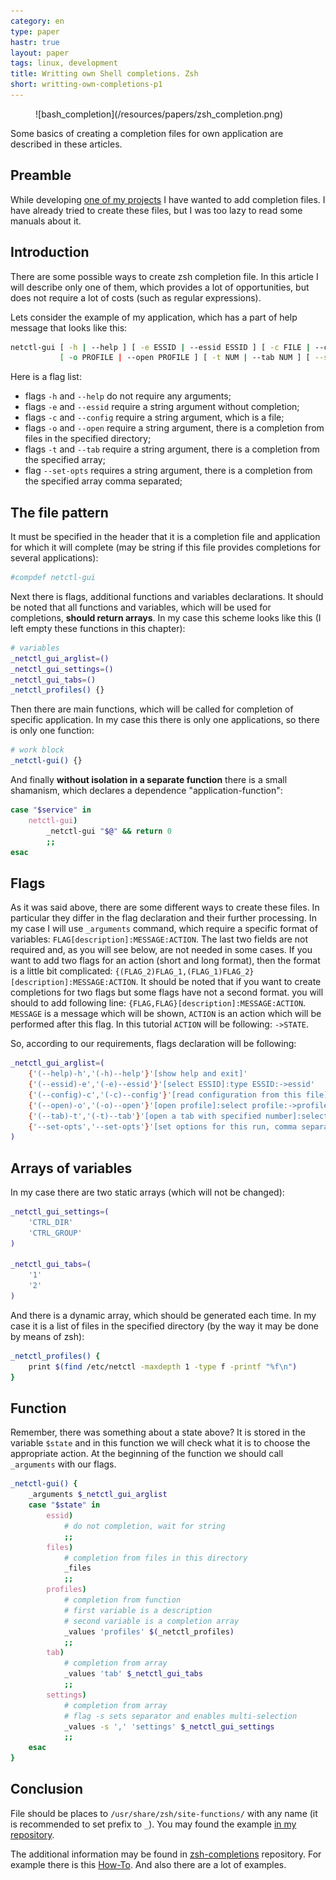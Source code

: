 ```yaml
---
category: en
type: paper
hastr: true
layout: paper
tags: linux, development
title: Writting own Shell completions. Zsh
short: writting-own-completions-p1
---
```

<figure class="img">![bash_completion](/resources/papers/zsh_completion.png)</figure> Some basics of creating a completion files for own application are described in these articles.

<!--more-->

## <a href="#preamble" class="anchor" id="preamble"><span class="octicon octicon-link"></span></a>Preamble

While developing [one of my projects](/ru/projects/netctl-gui "Netctl-gui project page") I have wanted to add completion files. I have already tried to create these files, but I was too lazy to read some manuals about it.

## <a href="#introduction" class="anchor" id="introduction"><span class="octicon octicon-link"></span></a>Introduction

There are some possible ways to create zsh completion file. In this article I will describe only one of them, which provides a lot of opportunities, but does not require a lot of costs (such as regular expressions).

Lets consider the example of my application, which has a part of help message that looks like this:

```bash
netctl-gui [ -h | --help ] [ -e ESSID | --essid ESSID ] [ -с FILE | --config FILE ]
           [ -o PROFILE | --open PROFILE ] [ -t NUM | --tab NUM ] [ --set-opts OPTIONS ]
```

Here is a flag list:
* flags `-h` and `--help` do not require any arguments;
* flags `-e` and `--essid` require a string argument without completion;
* flags `-c` and `--config` require a string argument, which is a file;
* flags `-o` and `--open` require a string argument, there is a completion from files in the specified directory;
* flags `-t` and `--tab` require a string argument, there is a completion from the specified array;
* flag `--set-opts` requires a string argument, there is a completion from the specified array comma separated;

## <a href="#file" class="anchor" id="file"><span class="octicon octicon-link"></span></a>The file pattern

It must be specified in the header that it is a completion file and application for which it will complete (may be string if this file provides completions for several applications):

```bash
#compdef netctl-gui
```

Next there is flags, additional functions and variables declarations. It should be noted that all functions and variables, which will be used for completions, **should return arrays**. In my case this scheme looks like this (I left empty these functions in this chapter):

```bash
# variables
_netctl_gui_arglist=()
_netctl_gui_settings=()
_netctl_gui_tabs=()
_netctl_profiles() {}
```

Then there are main functions, which will be called for completion of specific application. In my case this there is only one applications, so there is only one function:

```bash
# work block
_netctl-gui() {}
```

And finally **without isolation in a separate function** there is a small shamanism, which declares a dependence "application-function":

```bash
case "$service" in
    netctl-gui)
        _netctl-gui "$@" && return 0
        ;;
esac
```

## <a href="#flags" class="anchor" id="flags"><span class="octicon octicon-link"></span></a>Flags

As it was said above, there are some different ways to create these files. In particular they differ in the flag declaration and their further processing. In my case I will use `_arguments` command, which require a specific format of variables: `FLAG[description]:MESSAGE:ACTION`. The last two fields are not required and, as you will see below, are not needed in some cases. If you want to add two flags for an action (short and long format), then the format is a little bit complicated: `{(FLAG_2)FLAG_1,(FLAG_1)FLAG_2}[description]:MESSAGE:ACTION`. It should be noted that if you want to create completions for two flags but some flags have not a second format. you will should to add following line: `{FLAG,FLAG}[description]:MESSAGE:ACTION`. `MESSAGE` is a message which will be shown, `ACTION` is an action which will be performed after this flag. In this tutorial `ACTION` will be following: `->STATE`.

So, according to our requirements, flags declaration will be following:

```bash
_netctl_gui_arglist=(
    {'(--help)-h','(-h)--help'}'[show help and exit]'
    {'(--essid)-e','(-e)--essid'}'[select ESSID]:type ESSID:->essid'
    {'(--config)-c','(-c)--config'}'[read configuration from this file]:select file:->files'
    {'(--open)-o','(-o)--open'}'[open profile]:select profile:->profiles'
    {'(--tab)-t','(-t)--tab'}'[open a tab with specified number]:select tab:->tab'
    {'--set-opts','--set-opts'}'[set options for this run, comma separated]:comma separated:->settings'
)
```

## <a href="#variables" class="anchor" id="variables"><span class="octicon octicon-link"></span></a>Arrays of variables

In my case there are two static arrays (which will not be changed):

```bash
_netctl_gui_settings=(
    'CTRL_DIR'
    'CTRL_GROUP'
)

_netctl_gui_tabs=(
    '1'
    '2'
)
```

And there is a dynamic array, which should be generated each time. In my case it is a list of files in the specified directory (by the way it may be done by means of zsh):

```bash
_netctl_profiles() {
    print $(find /etc/netctl -maxdepth 1 -type f -printf "%f\n")
}
```

## <a href="#body" class="anchor" id="body"><span class="octicon octicon-link"></span></a>Function

Remember, there was something about a state above? It is stored in the variable `$state` and in this function we will check what it is to choose the appropriate action. At the beginning of the function we should call `_arguments` with our flags.

```bash
_netctl-gui() {
    _arguments $_netctl_gui_arglist
    case "$state" in
        essid)
            # do not completion, wait for string
            ;;
        files)
            # completion from files in this directory
            _files
            ;;
        profiles)
            # completion from function
            # first variable is a description
            # second variable is a completion array
            _values 'profiles' $(_netctl_profiles)
            ;;
        tab)
            # completion from array
            _values 'tab' $_netctl_gui_tabs
            ;;
        settings)
            # completion from array
            # flag -s sets separator and enables multi-selection
            _values -s ',' 'settings' $_netctl_gui_settings
            ;;
    esac
}
```

## <a href="#conclusion" class="anchor" id="conclusion"><span class="octicon octicon-link"></span></a>Conclusion

File should be places to `/usr/share/zsh/site-functions/` with any name (it is recommended to set prefix to `_`). You may found the example [in my repository](//raw.githubusercontent.com/arcan1s/netctl-gui/master/sources/gui/zsh-completions "File").

The additional information may be found in [zsh-completions](//github.com/zsh-users/zsh-completions "GitHub") repository. For example there is this [How-To](//github.com/zsh-users/zsh-completions/blob/master/zsh-completions-howto.org "Tutorial"). And also there are a lot of examples.
